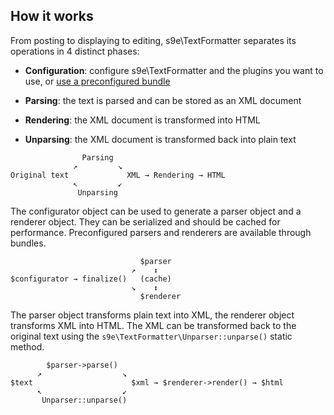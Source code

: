 <h2>How it works</h2>

From posting to displaying to editing, s9e\\TextFormatter separates its operations in 4 distinct phases:

  * __Configuration__: configure s9e\\TextFormatter and the plugins you want to use, or [use a preconfigured bundle](Using_predefined_bundles.md)

  * __Parsing__: the text is parsed and can be stored as an XML document

  * __Rendering__: the XML document is transformed into HTML

  * __Unparsing__: the XML document is transformed back into plain text

```
                Parsing 
              ↗         ↘
Original text             XML → Rendering → HTML
              ↖         ↙
               Unparsing
```

The configurator object can be used to generate a parser object and a renderer object. They can be serialized and should be cached for performance. Preconfigured parsers and renderers are available through bundles.

```
                             $parser
                           ↗    ↕
$configurator → finalize()   (cache)
                           ↘    ↕
                             $renderer
```

The parser object transforms plain text into XML, the renderer object transforms XML into HTML. The XML can be transformed back to the original text using the `s9e\TextFormatter\Unparser::unparse()` static method.

```
        $parser->parse()
      ↗                  ↘
$text                      $xml → $renderer->render() → $html
      ↖                  ↙
       Unparser::unparse()
```
